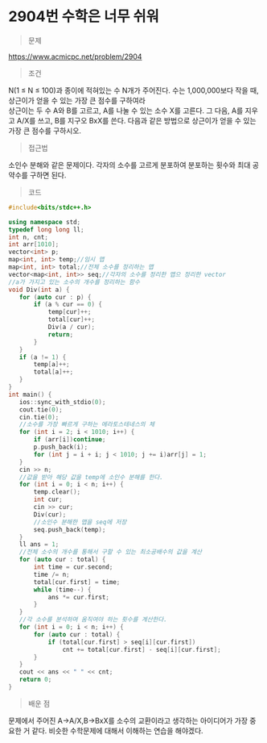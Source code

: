 # 2904번 수학은 너무 쉬워

> 문제

https://www.acmicpc.net/problem/2904

> 조건

N(1 ≤ N ≤ 100)과 종이에 적혀있는 수 N개가 주어진다. 수는 1,000,000보다 작을 때, 상근이가 얻을 수 있는 가장 큰 점수를 구하여라  
상근이는 두 수 A와 B를 고르고, A를 나눌 수 있는 소수 X를 고른다. 그 다음, A를 지우고 A/X를 쓰고, B를 지구오 BxX를 쓴다. 다음과 같은 방법으로 상근이가 얻을 수 있는 가장 큰 점수를 구하시오.

> 접근법

소인수 분해와 같은 문제이다. 각자의 소수를 고르게 분포하여 분포하는 횟수와 최대 공약수를 구하면 된다.

> 코드

 ``` c++
#include<bits/stdc++.h>

using namespace std;
typedef long long ll;
int n, cnt;
int arr[1010];
vector<int> p;
map<int, int> temp;//임시 맵
map<int, int> total;//전체 소수를 정리하는 맵
vector<map<int, int>> seq;//각자의 소수를 정리한 맵으 정리한 vector
//a가 가지고 있는 소수의 개수를 정리하는 함수
void Div(int a) {
	for (auto cur : p) {
		if (a % cur == 0) {
			temp[cur]++;
			total[cur]++;
			Div(a / cur);
			return;
		}
	}
	if (a != 1) {
		temp[a]++;
		total[a]++;
	}
}
int main() {
	ios::sync_with_stdio(0);
	cout.tie(0);
	cin.tie(0);
    //소수를 가장 빠르게 구하는 에라토스테네스의 체
	for (int i = 2; i < 1010; i++) {
		if (arr[i])continue;
		p.push_back(i);
		for (int j = i + i; j < 1010; j += i)arr[j] = 1;
	}
	cin >> n;
    //값을 받아 해당 값을 temp에 소인수 분해를 한다.
	for (int i = 0; i < n; i++) {
		temp.clear();
		int cur;
		cin >> cur;
		Div(cur);
        //소인수 분해한 맵을 seq에 저장
		seq.push_back(temp);
	}
	ll ans = 1;
    //전체 소수의 개수를 통해서 구할 수 있는 최소공배수의 값을 계산
	for (auto cur : total) {
		int time = cur.second;
		time /= n;
		total[cur.first] = time;
		while (time--) {
			ans *= cur.first;
		}
	}
    //각 소수를 분석하며 움직여야 하는 횟수를 계산한다.
	for (int i = 0; i < n; i++) {
		for (auto cur : total) {
			if (total[cur.first] > seq[i][cur.first])
				cnt += total[cur.first] - seq[i][cur.first];
		}
	}
	cout << ans << " " << cnt;
	return 0;
}
```

> 배운 점

문제에서 주어진 A->A/X,B->BxX를 소수의 교환이라고 생각하는 아이디어가 가장 중요한 거 같다. 비슷한 수학문제에 대해서 이해하는 연습을 해야겠다.
